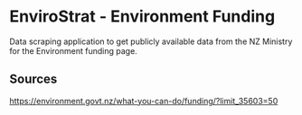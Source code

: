  # EnviroStrat - Environment Funding

Data scraping application to get publicly available data from the NZ Ministry for the Environment funding page.

## Sources

https://environment.govt.nz/what-you-can-do/funding/?limit_35603=50